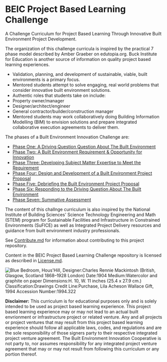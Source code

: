 # BEIC Project Based Learning Challenge

A Challenge Curriculum for Project Based Learning Through Innovative Built Environment Project Development.

The organization of this challenge curricula is inspired by the practical 7 phase model described by Amber Graeber on edutopia.org.  Buck Institute for Education is another source of information on quality project based learning experiences. 

* Validation, planning, and development of sustainable, viable, built environments is a primary focus.
* Mentored students attempt to solve engaging, real world problems that consider innovative built environment solutions.
*  Authentic roles that students take on include: 
  * Property owner/manager 
  * Designer/architect/engineer 
  * General contractor/builder/construction manager
* Mentored students may work collaboratively doing Building Information Modelling (BIM) to envision solutions and prepare integrated collaborative execution agreements to deliver them. 

The phases of a Built Environment Innovation Challenge are:

* [Phase One: A Driving Question Question About The Built Environment](https://github.com/BEICBIM/BEICPBLChallenge/blob/master/Phase1/TOC.md)
* [Phase Two: A Built Environment Requirement & Opportunity for Innovation](https://github.com/BEICBIM/BEICPBLChallenge/blob/master/Phase2/TOC.md)
* [Phase Three: Developing Subject Matter Expertise to Meet the Requirement](https://github.com/BEICBIM/BEICPBLChallenge/blob/master/Phase3/TOC.md)
* [Phase Four: Design and Development of a Built Environment Project Proposal](https://github.com/BEICBIM/BEICPBLChallenge/blob/master/Phase4/TOC.md)
* [Phase Five: Debriefing the Built Environment Project Proposal](https://github.com/BEICBIM/BEICPBLChallenge/blob/master/Phase5/TOC.md)
* [Phase Six: Responding to the Driving Question About The Built Environment](https://github.com/BEICBIM/BEICPBLChallenge/blob/master/Phase6/TOC.md)
* [Phase Seven: Summative Assessment](https://github.com/BEICBIM/BEICPBLChallenge/blob/master/Phase7/TOC.md)

The content of this challnge curriculum is also inspired by the National Institute of Building Sciences' Science Technology Engineering and Math (STEM) program for Sustainable Facilities and Infrastructure in Constrained Environments (SuFICE) as well as Integrated Project Delivery resources and guidance from built environment industry professionals.

See [Contribute.md](https://github.com/BEICBIM/BEICPBLChallenge/blob/master/Contribute.md) for information about contributing to this project repository.

Content in the BEIC Project Based Learning Challenge repository is licensed as described in [License.md](https://github.com/BEICBIM/BEICPBLChallenge/blob/master/License.md).

![Blue Bedroom, Hous'Hill,  Designer:Charles Rennie Mackintosh (British, Glasgow, Scotland 1868–1928 London) Date:1904 Medium:Watercolor and graphite on paper Dimensions:H. 10, W. 11 inches (25.4 x 27.9 cm.) Classification:Drawings Credit Line:Purchase, Lila Acheson Wallace Gift, 1994 Accession Number:1994.322](http://images.metmuseum.org/CRDImages/ma/original/sf1994.322.jpg)

**Disclaimer:** This curriculum is for educational purposes only and is solely intended to be used as project based learning experience.  This project based learning experience may or may not lead to an actual built envrionment or infrastructure project or related venture.   Any and all projects or project ventures that may result from this project based learning experience should follow all applicable laws, codes, and regulations and are the sole responsibility of those signers party to their respective integrated project venture agreement.  The Built Environment Innovation Cooperative is not party to, nor assumes responsibility for any integrated project venture agreement that may or may not result from following this curriculum or any portion thereof.

